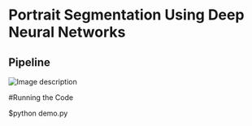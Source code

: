 # Portrait Segmentation Using Deep Neural Networks

Pipeline
--------

![Image description](link-to-image)



#Running the Code 

$python demo.py

